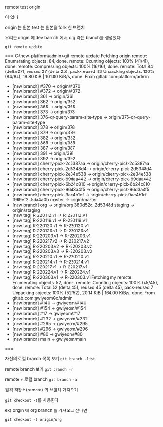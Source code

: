 remote
test
origin

이 있다

origin 는 원본
test 는 원본을 fork 한 브랜치


우리는 origin 에 dev barnch 에서 org 라는 branch를 생성했다



`git remote update`

===
C:\new-platform\admin>git remote update
Fetching origin
remote: Enumerating objects: 84, done.
remote: Counting objects: 100% (41/41), done.
remote: Compressing objects: 100% (16/16), done.
remote: Total 84 (delta 27), reused 37 (delta 25), pack-reused 43
Unpacking objects: 100% (84/84), 19.80 KiB | 101.00 KiB/s, done.
From gitlab.com:platform/admin
 * [new branch]      #370                 -> origin/#370
 * [new branch]      #372                 -> origin/#372
 * [new branch]      361                  -> origin/361
 * [new branch]      362                  -> origin/362
 * [new branch]      365                  -> origin/365
 * [new branch]      373                  -> origin/373
 * [new branch]      376-qr-query-param-site-type -> origin/376-qr-query-param-site-type
 * [new branch]      378                  -> origin/378
 * [new branch]      379                  -> origin/379
 * [new branch]      382                  -> origin/382
 * [new branch]      385                  -> origin/385
 * [new branch]      387                  -> origin/387
 * [new branch]      391                  -> origin/391
 * [new branch]      392                  -> origin/392
 * [new branch]      cherry-pick-2c5387aa -> origin/cherry-pick-2c5387aa
 * [new branch]      cherry-pick-2d5348d4 -> origin/cherry-pick-2d5348d4
 * [new branch]      cherry-pick-2e34e538 -> origin/cherry-pick-2e34e538
 * [new branch]      cherry-pick-69daa442 -> origin/cherry-pick-69daa442
 * [new branch]      cherry-pick-6b24c810 -> origin/cherry-pick-6b24c810
 * [new branch]      cherry-pick-96d3a4f5 -> origin/cherry-pick-96d3a4f5
 * [new branch]      cherry-pick-9ac4b1ef -> origin/cherry-pick-9ac4b1ef
   f969ef2..5da4a0b  master               -> origin/master
 * [new branch]      org                  -> origin/org
   380d52c..2d5348d  staging              -> origin/staging
 * [new tag]         R-220112.v1          -> R-220112.v1
 * [new tag]         R-220119.v1          -> R-220119.v1
 * [new tag]         R-220120.v1          -> R-220120.v1
 * [new tag]         R-220126.v1          -> R-220126.v1
 * [new tag]         R-220203.v1          -> R-220203.v1
 * [new tag]         R-220217.v2          -> R-220217.v2
 * [new tag]         R-220203.v2          -> R-220203.v2
 * [new tag]         R-220203.v3          -> R-220203.v3
 * [new tag]         R-220210.v1          -> R-220210.v1
 * [new tag]         R-220214.v1          -> R-220214.v1
 * [new tag]         R-220217.v1          -> R-220217.v1
 * [new tag]         R-220224.v1          -> R-220224.v1
 * [new tag]         R-220303.v1          -> R-220303.v1
Fetching my
remote: Enumerating objects: 52, done.
remote: Counting objects: 100% (45/45), done.
remote: Total 52 (delta 45), reused 45 (delta 45), pack-reused 7
Unpacking objects: 100% (52/52), 20.14 KiB | 164.00 KiB/s, done.
From gitlab.com:gwiyeomGo/admin
 * [new branch]      #140       -> gwiyeom/#140
 * [new branch]      #154       -> gwiyeom/#154
 * [new branch]      #17        -> gwiyeom/#17
 * [new branch]      #232       -> gwiyeom/#232
 * [new branch]      #295       -> gwiyeom/#295
 * [new branch]      #296       -> gwiyeom/#296
 * [new branch]      #80        -> gwiyeom/#80
 * [new branch]      main       -> gwiyeom/main

===


자신의 로컬 branch 목록 보기
`git branch -list`

remote branch 보기
`git branch -r`

remote + 로컬 branch
`git branch -a`


원격 저장소(remote) 의 브랜치 가져오기

`git checkout -t`를 사용한다

ex) origin 에 org branch 를 가져오고 싶다면

`git checkout -t origin/org`
